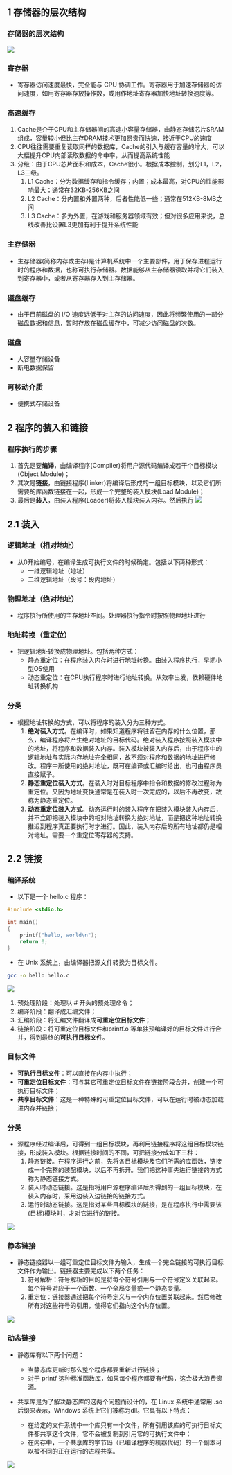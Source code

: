
## 1 存储器的层次结构

### 存储器的层次结构
![](image/2021-03-30-18-48-38.png)


### 寄存器

* 寄存器访问速度最快，完全能与 CPU 协调工作。寄存器用于加速存储器的访问速度，如用寄存器存放操作数，或用作地址寄存器加快地址转换速度等。


### 高速缓存
1. Cache是介于CPU和主存储器间的高速小容量存储器，由静态存储芯片SRAM组成，容量较小但比主存DRAM技术更加昂贵而快速，接近于CPU的速度
2. CPU往往需要重复读取同样的数据库，Cache的引入与缓存容量的增大，可以大幅提升CPU内部读取数据的命中率，从而提高系统性能
3. 分级：由于CPU芯片面积和成本，Cache很小。根据成本控制，划分L1，L2，L3三级。
   1. L1 Cache：分为数据缓存和指令缓存；内置；成本最高，对CPU的性能影响最大；通常在32KB-256KB之间
   2. L2 Cache：分内置和外置两种，后者性能低一些；通常在512KB-8MB之间
   3. L3 Cache：多为外置，在游戏和服务器领域有效；但对很多应用来说，总线改善比设置L3更加有利于提升系统性能

### 主存储器
* 主存储器(简称内存或主存)是计算机系统中一个主要部件，用于保存进程运行时的程序和数据，也称可执行存储器。数据能够从主存储器读取并将它们装入到寄存器中，或者从寄存器存入到主存储器。

### 磁盘缓存
* 由于目前磁盘的 I/O 速度远低于对主存的访问速度，因此将频繁使用的一部分磁盘数据和信息，暂时存放在磁盘缓存中，可减少访问磁盘的次数。

### 磁盘
* 大容量存储设备
* 断电数据保留

### 可移动介质
* 便携式存储设备


## 2 程序的装入和链接

### 程序执行的步骤

1. 首先是要**编译**，由编译程序(Compiler)将用户源代码编译成若干个目标模块(Object Module)；
2. 其次是**链接**，由链接程序(Linker)将编译后形成的一组目标模块，以及它们所需要的库函数链接在一起，形成一个完整的装入模块(Load Module)；
3. 最后是**装入**，由装入程序(Loader)将装入模块装入内存。然后执行
![](image/2021-03-30-18-57-02.png)



## 2.1 装入

### 逻辑地址（相对地址）
* 从0开始编号，在编译生成可执行文件的时候确定。包括以下两种形式：
  * 一维逻辑地址（地址）
  * 二维逻辑地址（段号：段内地址）

### 物理地址（绝对地址）
* 程序执行所使用的主存地址空间。处理器执行指令时按照物理地址进行

### 地址转换（重定位）
* 把逻辑地址转换成物理地址。包括两种方式：
  * 静态重定位：在程序装入内存时进行地址转换。由装入程序执行，早期小型OS使用
  * 动态重定位：在CPU执行程序时进行地址转换。从效率出发，依赖硬件地址转换机构

### 分类
* 根据地址转换的方式，可以将程序的装入分为三种方式。
  1. **绝对装入方式**。在编译时，如果知道程序将驻留在内存的什么位置，那么，编译程序将产生绝对地址的目标代码。绝对装入程序按照装入模块中的地址，将程序和数据装入内存。装入模块被装入内存后，由于程序中的逻辑地址与实际内存地址完全相同，故不须对程序和数据的地址进行修改。程序中所使用的绝对地址，既可在编译或汇编时给出，也可由程序员直接赋予。
  2. **静态重定位装入方式**。在装入时对目标程序中指令和数据的修改过程称为重定位。又因为地址变换通常是在装入时一次完成的，以后不再改变，故称为静态重定位。
  3. **动态重定位装入方式**。动态运行时的装入程序在把装入模块装入内存后，并不立即把装入模块中的相对地址转换为绝对地址，而是把这种地址转换推迟到程序真正要执行时才进行。因此，装入内存后的所有地址都仍是相对地址。需要一个重定位寄存器的支持。


## 2.2 链接

### 编译系统


* 以下是一个 hello.c 程序：

```c
#include <stdio.h>

int main()
{
    printf("hello, world\n");
    return 0;
}
```

* 在 Unix 系统上，由编译器把源文件转换为目标文件。

```bash
gcc -o hello hello.c
```
![](image/2021-03-30-18-59-26.png)

1. 预处理阶段：处理以 # 开头的预处理命令；
1. 编译阶段：翻译成汇编文件；
1. 汇编阶段：将汇编文件翻译成**可重定位目标文件**；
2. 链接阶段：将可重定位目标文件和printf.o 等单独预编译好的目标文件进行合并，得到最终的**可执行目标文件**。

### 目标文件

- **可执行目标文件**：可以直接在内存中执行；
- **可重定位目标文件**：可与其它可重定位目标文件在链接阶段合并，创建一个可执行目标文件；
- **共享目标文件**：这是一种特殊的可重定位目标文件，可以在运行时被动态加载进内存并链接；


### 分类

* 源程序经过编译后，可得到一组目标模块，再利用链接程序将这组目标模块链接，形成装入模块。根据链接时间的不同，可把链接分成如下三种：
  1. 静态链接。在程序运行之前，先将各目标模块及它们所需的库函数，链接成一个完整的装配模块，以后不再拆开。我们把这种事先进行链接的方式称为静态链接方式。
  2. 装入时动态链接。这是指将用户源程序编译后所得到的一组目标模块，在装入内存时，采用边装入边链接的链接方式。
  3. 运行时动态链接。这是指对某些目标模块的链接，是在程序执行中需要该(目标)模块时，才对它进行的链接。


![](image/2021-03-30-19-20-08.png)
### 静态链接

* 静态链接器以一组可重定位目标文件为输入，生成一个完全链接的可执行目标文件作为输出。链接器主要完成以下两个任务：
  1. 符号解析：符号解析的目的是将每个符号引用与一个符号定义关联起来。每个符号对应于一个函数、一个全局变量或一个静态变量。
  2. 重定位：链接器通过把每个符号定义与一个内存位置关联起来。然后修改所有对这些符号的引用，使得它们指向这个内存位置。

![](image/2021-03-30-19-00-50.png)


### 动态链接

* 静态库有以下两个问题：
  - 当静态库更新时那么整个程序都要重新进行链接；
  - 对于 printf 这种标准函数库，如果每个程序都要有代码，这会极大浪费资源。

* 共享库是为了解决静态库的这两个问题而设计的，在 Linux 系统中通常用 .so 后缀来表示，Windows 系统上它们被称为dll。它具有以下特点：
  - 在给定的文件系统中一个库只有一个文件，所有引用该库的可执行目标文件都共享这个文件，它不会被复制到引用它的可执行文件中；
  - 在内存中，一个共享库的字节码（已编译程序的机器代码）的一个副本可以被不同的正在运行的进程共享。


![](image/2021-03-30-19-01-15.png)



